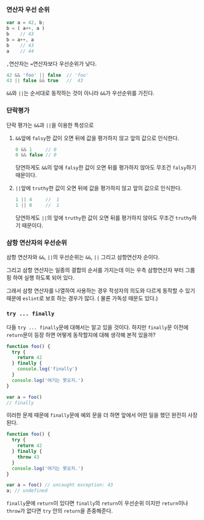 ### 연산자 우선 순위

```js
var a = 42, b;
b = ( a++, a )   
b    // 43
b = a++, a
b    // 43
a    // 44
```

`,`연산자는 `=`연산자보다 우선순위가 낮다.

```js
42 && 'foo' || false  // 'foo' 
43 || false && true   //  43
```

`&&`와 `||`는 순서대로 동작하는 것이 아니라 `&&`가 우선순위를 가진다.

### 단락평가

단락 평가는 `&&`과 `||`을 이용한 특성으로

1. `&&`앞에 `falsy`한 값이 오면 뒤에 값을 평가하지 않고 앞의 값으로 인식한다.

   ```js
   0 && 1     // 0
   0 && false // 0
   ```

   당연하게도 `&&`의 앞에 `falsy`한 값이 오면 뒤를 평가하지 않아도 무조건 `falsy`하기 때문이다.

2. `||`앞에 `truthy`한 값이 오면 뒤에 값을 평가하지 않고 앞의 값으로 인식한다.

   ```js
   1 || 4     //  1
   1 || 0     //  1
   ```

   당연하게도 `||`의 앞에 `truthy`한 값이 오면 뒤를 평가하지 않아도 무조건 `truthy`하기 때문이다.

### 삼항 연산자의 우선순위

삼항 연산자와 `&&`, `||`의 우선순위는 `&&`,  `||` 그리고 삼항연산자 순이다.

그리고 삼항 연산자는 일종의 결합의 순서를 가지는데 이는 우측 삼항연산자 부터 그룹핑 하여 실행 하도록 되어 있다.

그래서 삼항 연산자를 나열하여 사용하는 경우 작성자의 의도와 다르게 동작할 수 있기 때문에 `eslint`로 보호 하는 경우가 많다. ( 물론 가독성 때문도 있다.)

### `try ... finally`

다들 `try ... finally`문에 대해서는 알고 있을 것이다. 하지만 `finally`문 이전에 `return`문이 등장 하면 어떻게 동작할지에 대해 생각해 본적 있을까?

```js
function foo() {
  try {
    return 42
  } finally {
    console.log('finally')
  }
  console.log('여기는 못오지.')
}

var a = foo()
// finally
```

이러한 문제 때문에 `finally`문에 예외 문을 더 하면 앞에서 어떤 일을 했던 완전히 사장된다. 

```js
function foo() {
  try {
    return 42
  } finally {
    throw 43
  }
  console.log('여기는 못오지.')
}

var a = foo() // uncaught exception: 43
a; // undefined
```

`finally`문에 `return`이 있다면 `finally`의 `return`이 우선순위 이지만 `return`이나 `throw`가 없다면 `try` 안의 `return`을 존중해준다.

